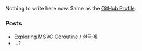 
Nothing to write here now. Same as the [GitHub Profile](https://github.com/luncliff).

### Posts

- [Exploring MSVC Coroutine](./posts/Exploring-MSVC-Coroutine.md) / [한국어](./posts/MSVC-Coroutine-알아보기.md)
- ...?
